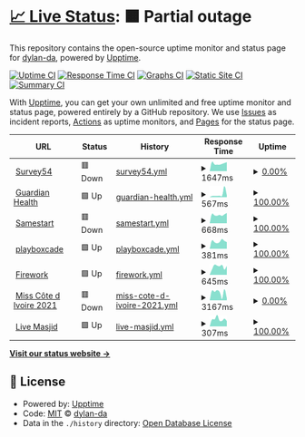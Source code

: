 # [📈 Live Status](https://dylan-da.github.io/ayoba-microapp-uptime-monitor): <!--live status--> **🟧 Partial outage**

This repository contains the open-source uptime monitor and status page for [dylan-da](https://dylan-da.github.io/ayoba-microapp-uptime-monitor), powered by [Upptime](https://github.com/upptime/upptime).

[![Uptime CI](https://github.com/dylan-da/ayoba-microapp-uptime-monitor/workflows/Uptime%20CI/badge.svg)](https://github.com/dylan-da/ayoba-microapp-uptime-monitor/actions?query=workflow%3A%22Uptime+CI%22)
[![Response Time CI](https://github.com/dylan-da/ayoba-microapp-uptime-monitor/workflows/Response%20Time%20CI/badge.svg)](https://github.com/dylan-da/ayoba-microapp-uptime-monitor/actions?query=workflow%3A%22Response+Time+CI%22)
[![Graphs CI](https://github.com/dylan-da/ayoba-microapp-uptime-monitor/workflows/Graphs%20CI/badge.svg)](https://github.com/dylan-da/ayoba-microapp-uptime-monitor/actions?query=workflow%3A%22Graphs+CI%22)
[![Static Site CI](https://github.com/dylan-da/ayoba-microapp-uptime-monitor/workflows/Static%20Site%20CI/badge.svg)](https://github.com/dylan-da/ayoba-microapp-uptime-monitor/actions?query=workflow%3A%22Static+Site+CI%22)
[![Summary CI](https://github.com/dylan-da/ayoba-microapp-uptime-monitor/workflows/Summary%20CI/badge.svg)](https://github.com/dylan-da/ayoba-microapp-uptime-monitor/actions?query=workflow%3A%22Summary+CI%22)

With [Upptime](https://upptime.js.org), you can get your own unlimited and free uptime monitor and status page, powered entirely by a GitHub repository. We use [Issues](https://github.com/dylan-da/ayoba-microapp-uptime-monitor/issues) as incident reports, [Actions](https://github.com/dylan-da/ayoba-microapp-uptime-monitor/actions) as uptime monitors, and [Pages](https://dylan-da.github.io/ayoba-microapp-uptime-monitor) for the status page.

<!--start: status pages-->
<!-- This summary is generated by Upptime (https://github.com/upptime/upptime) -->
<!-- Do not edit this manually, your changes will be overwritten -->
<!-- prettier-ignore -->
| URL | Status | History | Response Time | Uptime |
| --- | ------ | ------- | ------------- | ------ |
| <img alt="" src="https://icons.duckduckgo.com/ip3/survey54.com.ico" height="13"> [Survey54](https://survey54.com/open-surveys) | 🟥 Down | [survey54.yml](https://github.com/dylan-da/ayoba-microapp-uptime-monitor/commits/HEAD/history/survey54.yml) | <details><summary><img alt="Response time graph" src="./graphs/survey54/response-time-week.png" height="20"> 1647ms</summary><br><a href="https://dylan-da.github.io/ayoba-microapp-uptime-monitor/history/survey54"><img alt="Response time 2325" src="https://img.shields.io/endpoint?url=https%3A%2F%2Fraw.githubusercontent.com%2Fdylan-da%2Fayoba-microapp-uptime-monitor%2FHEAD%2Fapi%2Fsurvey54%2Fresponse-time.json"></a><br><a href="https://dylan-da.github.io/ayoba-microapp-uptime-monitor/history/survey54"><img alt="24-hour response time 1946" src="https://img.shields.io/endpoint?url=https%3A%2F%2Fraw.githubusercontent.com%2Fdylan-da%2Fayoba-microapp-uptime-monitor%2FHEAD%2Fapi%2Fsurvey54%2Fresponse-time-day.json"></a><br><a href="https://dylan-da.github.io/ayoba-microapp-uptime-monitor/history/survey54"><img alt="7-day response time 1647" src="https://img.shields.io/endpoint?url=https%3A%2F%2Fraw.githubusercontent.com%2Fdylan-da%2Fayoba-microapp-uptime-monitor%2FHEAD%2Fapi%2Fsurvey54%2Fresponse-time-week.json"></a><br><a href="https://dylan-da.github.io/ayoba-microapp-uptime-monitor/history/survey54"><img alt="30-day response time 1805" src="https://img.shields.io/endpoint?url=https%3A%2F%2Fraw.githubusercontent.com%2Fdylan-da%2Fayoba-microapp-uptime-monitor%2FHEAD%2Fapi%2Fsurvey54%2Fresponse-time-month.json"></a><br><a href="https://dylan-da.github.io/ayoba-microapp-uptime-monitor/history/survey54"><img alt="1-year response time 2379" src="https://img.shields.io/endpoint?url=https%3A%2F%2Fraw.githubusercontent.com%2Fdylan-da%2Fayoba-microapp-uptime-monitor%2FHEAD%2Fapi%2Fsurvey54%2Fresponse-time-year.json"></a></details> | <details><summary><a href="https://dylan-da.github.io/ayoba-microapp-uptime-monitor/history/survey54">0.00%</a></summary><a href="https://dylan-da.github.io/ayoba-microapp-uptime-monitor/history/survey54"><img alt="All-time uptime 35.83%" src="https://img.shields.io/endpoint?url=https%3A%2F%2Fraw.githubusercontent.com%2Fdylan-da%2Fayoba-microapp-uptime-monitor%2FHEAD%2Fapi%2Fsurvey54%2Fuptime.json"></a><br><a href="https://dylan-da.github.io/ayoba-microapp-uptime-monitor/history/survey54"><img alt="24-hour uptime 0.00%" src="https://img.shields.io/endpoint?url=https%3A%2F%2Fraw.githubusercontent.com%2Fdylan-da%2Fayoba-microapp-uptime-monitor%2FHEAD%2Fapi%2Fsurvey54%2Fuptime-day.json"></a><br><a href="https://dylan-da.github.io/ayoba-microapp-uptime-monitor/history/survey54"><img alt="7-day uptime 0.00%" src="https://img.shields.io/endpoint?url=https%3A%2F%2Fraw.githubusercontent.com%2Fdylan-da%2Fayoba-microapp-uptime-monitor%2FHEAD%2Fapi%2Fsurvey54%2Fuptime-week.json"></a><br><a href="https://dylan-da.github.io/ayoba-microapp-uptime-monitor/history/survey54"><img alt="30-day uptime 10.75%" src="https://img.shields.io/endpoint?url=https%3A%2F%2Fraw.githubusercontent.com%2Fdylan-da%2Fayoba-microapp-uptime-monitor%2FHEAD%2Fapi%2Fsurvey54%2Fuptime-month.json"></a><br><a href="https://dylan-da.github.io/ayoba-microapp-uptime-monitor/history/survey54"><img alt="1-year uptime 1.07%" src="https://img.shields.io/endpoint?url=https%3A%2F%2Fraw.githubusercontent.com%2Fdylan-da%2Fayoba-microapp-uptime-monitor%2FHEAD%2Fapi%2Fsurvey54%2Fuptime-year.json"></a></details>
| <img alt="" src="https://icons.duckduckgo.com/ip3/guardianhealth.io.ico" height="13"> [Guardian Health](https://guardianhealth.io/) | 🟩 Up | [guardian-health.yml](https://github.com/dylan-da/ayoba-microapp-uptime-monitor/commits/HEAD/history/guardian-health.yml) | <details><summary><img alt="Response time graph" src="./graphs/guardian-health/response-time-week.png" height="20"> 567ms</summary><br><a href="https://dylan-da.github.io/ayoba-microapp-uptime-monitor/history/guardian-health"><img alt="Response time 547" src="https://img.shields.io/endpoint?url=https%3A%2F%2Fraw.githubusercontent.com%2Fdylan-da%2Fayoba-microapp-uptime-monitor%2FHEAD%2Fapi%2Fguardian-health%2Fresponse-time.json"></a><br><a href="https://dylan-da.github.io/ayoba-microapp-uptime-monitor/history/guardian-health"><img alt="24-hour response time 313" src="https://img.shields.io/endpoint?url=https%3A%2F%2Fraw.githubusercontent.com%2Fdylan-da%2Fayoba-microapp-uptime-monitor%2FHEAD%2Fapi%2Fguardian-health%2Fresponse-time-day.json"></a><br><a href="https://dylan-da.github.io/ayoba-microapp-uptime-monitor/history/guardian-health"><img alt="7-day response time 567" src="https://img.shields.io/endpoint?url=https%3A%2F%2Fraw.githubusercontent.com%2Fdylan-da%2Fayoba-microapp-uptime-monitor%2FHEAD%2Fapi%2Fguardian-health%2Fresponse-time-week.json"></a><br><a href="https://dylan-da.github.io/ayoba-microapp-uptime-monitor/history/guardian-health"><img alt="30-day response time 636" src="https://img.shields.io/endpoint?url=https%3A%2F%2Fraw.githubusercontent.com%2Fdylan-da%2Fayoba-microapp-uptime-monitor%2FHEAD%2Fapi%2Fguardian-health%2Fresponse-time-month.json"></a><br><a href="https://dylan-da.github.io/ayoba-microapp-uptime-monitor/history/guardian-health"><img alt="1-year response time 547" src="https://img.shields.io/endpoint?url=https%3A%2F%2Fraw.githubusercontent.com%2Fdylan-da%2Fayoba-microapp-uptime-monitor%2FHEAD%2Fapi%2Fguardian-health%2Fresponse-time-year.json"></a></details> | <details><summary><a href="https://dylan-da.github.io/ayoba-microapp-uptime-monitor/history/guardian-health">100.00%</a></summary><a href="https://dylan-da.github.io/ayoba-microapp-uptime-monitor/history/guardian-health"><img alt="All-time uptime 99.44%" src="https://img.shields.io/endpoint?url=https%3A%2F%2Fraw.githubusercontent.com%2Fdylan-da%2Fayoba-microapp-uptime-monitor%2FHEAD%2Fapi%2Fguardian-health%2Fuptime.json"></a><br><a href="https://dylan-da.github.io/ayoba-microapp-uptime-monitor/history/guardian-health"><img alt="24-hour uptime 100.00%" src="https://img.shields.io/endpoint?url=https%3A%2F%2Fraw.githubusercontent.com%2Fdylan-da%2Fayoba-microapp-uptime-monitor%2FHEAD%2Fapi%2Fguardian-health%2Fuptime-day.json"></a><br><a href="https://dylan-da.github.io/ayoba-microapp-uptime-monitor/history/guardian-health"><img alt="7-day uptime 100.00%" src="https://img.shields.io/endpoint?url=https%3A%2F%2Fraw.githubusercontent.com%2Fdylan-da%2Fayoba-microapp-uptime-monitor%2FHEAD%2Fapi%2Fguardian-health%2Fuptime-week.json"></a><br><a href="https://dylan-da.github.io/ayoba-microapp-uptime-monitor/history/guardian-health"><img alt="30-day uptime 100.00%" src="https://img.shields.io/endpoint?url=https%3A%2F%2Fraw.githubusercontent.com%2Fdylan-da%2Fayoba-microapp-uptime-monitor%2FHEAD%2Fapi%2Fguardian-health%2Fuptime-month.json"></a><br><a href="https://dylan-da.github.io/ayoba-microapp-uptime-monitor/history/guardian-health"><img alt="1-year uptime 99.98%" src="https://img.shields.io/endpoint?url=https%3A%2F%2Fraw.githubusercontent.com%2Fdylan-da%2Fayoba-microapp-uptime-monitor%2FHEAD%2Fapi%2Fguardian-health%2Fuptime-year.json"></a></details>
| <img alt="" src="https://icons.duckduckgo.com/ip3/www.samestart.com.ico" height="13"> [Samestart](https://www.samestart.com/) | 🟥 Down | [samestart.yml](https://github.com/dylan-da/ayoba-microapp-uptime-monitor/commits/HEAD/history/samestart.yml) | <details><summary><img alt="Response time graph" src="./graphs/samestart/response-time-week.png" height="20"> 668ms</summary><br><a href="https://dylan-da.github.io/ayoba-microapp-uptime-monitor/history/samestart"><img alt="Response time 861" src="https://img.shields.io/endpoint?url=https%3A%2F%2Fraw.githubusercontent.com%2Fdylan-da%2Fayoba-microapp-uptime-monitor%2FHEAD%2Fapi%2Fsamestart%2Fresponse-time.json"></a><br><a href="https://dylan-da.github.io/ayoba-microapp-uptime-monitor/history/samestart"><img alt="24-hour response time 801" src="https://img.shields.io/endpoint?url=https%3A%2F%2Fraw.githubusercontent.com%2Fdylan-da%2Fayoba-microapp-uptime-monitor%2FHEAD%2Fapi%2Fsamestart%2Fresponse-time-day.json"></a><br><a href="https://dylan-da.github.io/ayoba-microapp-uptime-monitor/history/samestart"><img alt="7-day response time 668" src="https://img.shields.io/endpoint?url=https%3A%2F%2Fraw.githubusercontent.com%2Fdylan-da%2Fayoba-microapp-uptime-monitor%2FHEAD%2Fapi%2Fsamestart%2Fresponse-time-week.json"></a><br><a href="https://dylan-da.github.io/ayoba-microapp-uptime-monitor/history/samestart"><img alt="30-day response time 744" src="https://img.shields.io/endpoint?url=https%3A%2F%2Fraw.githubusercontent.com%2Fdylan-da%2Fayoba-microapp-uptime-monitor%2FHEAD%2Fapi%2Fsamestart%2Fresponse-time-month.json"></a><br><a href="https://dylan-da.github.io/ayoba-microapp-uptime-monitor/history/samestart"><img alt="1-year response time 861" src="https://img.shields.io/endpoint?url=https%3A%2F%2Fraw.githubusercontent.com%2Fdylan-da%2Fayoba-microapp-uptime-monitor%2FHEAD%2Fapi%2Fsamestart%2Fresponse-time-year.json"></a></details> | <details><summary><a href="https://dylan-da.github.io/ayoba-microapp-uptime-monitor/history/samestart">100.00%</a></summary><a href="https://dylan-da.github.io/ayoba-microapp-uptime-monitor/history/samestart"><img alt="All-time uptime 28.20%" src="https://img.shields.io/endpoint?url=https%3A%2F%2Fraw.githubusercontent.com%2Fdylan-da%2Fayoba-microapp-uptime-monitor%2FHEAD%2Fapi%2Fsamestart%2Fuptime.json"></a><br><a href="https://dylan-da.github.io/ayoba-microapp-uptime-monitor/history/samestart"><img alt="24-hour uptime 99.99%" src="https://img.shields.io/endpoint?url=https%3A%2F%2Fraw.githubusercontent.com%2Fdylan-da%2Fayoba-microapp-uptime-monitor%2FHEAD%2Fapi%2Fsamestart%2Fuptime-day.json"></a><br><a href="https://dylan-da.github.io/ayoba-microapp-uptime-monitor/history/samestart"><img alt="7-day uptime 100.00%" src="https://img.shields.io/endpoint?url=https%3A%2F%2Fraw.githubusercontent.com%2Fdylan-da%2Fayoba-microapp-uptime-monitor%2FHEAD%2Fapi%2Fsamestart%2Fuptime-week.json"></a><br><a href="https://dylan-da.github.io/ayoba-microapp-uptime-monitor/history/samestart"><img alt="30-day uptime 99.88%" src="https://img.shields.io/endpoint?url=https%3A%2F%2Fraw.githubusercontent.com%2Fdylan-da%2Fayoba-microapp-uptime-monitor%2FHEAD%2Fapi%2Fsamestart%2Fuptime-month.json"></a><br><a href="https://dylan-da.github.io/ayoba-microapp-uptime-monitor/history/samestart"><img alt="1-year uptime 31.94%" src="https://img.shields.io/endpoint?url=https%3A%2F%2Fraw.githubusercontent.com%2Fdylan-da%2Fayoba-microapp-uptime-monitor%2FHEAD%2Fapi%2Fsamestart%2Fuptime-year.json"></a></details>
| <img alt="" src="https://icons.duckduckgo.com/ip3/playboxcade.com.ico" height="13"> [playboxcade](https://playboxcade.com/) | 🟩 Up | [playboxcade.yml](https://github.com/dylan-da/ayoba-microapp-uptime-monitor/commits/HEAD/history/playboxcade.yml) | <details><summary><img alt="Response time graph" src="./graphs/playboxcade/response-time-week.png" height="20"> 381ms</summary><br><a href="https://dylan-da.github.io/ayoba-microapp-uptime-monitor/history/playboxcade"><img alt="Response time 710" src="https://img.shields.io/endpoint?url=https%3A%2F%2Fraw.githubusercontent.com%2Fdylan-da%2Fayoba-microapp-uptime-monitor%2FHEAD%2Fapi%2Fplayboxcade%2Fresponse-time.json"></a><br><a href="https://dylan-da.github.io/ayoba-microapp-uptime-monitor/history/playboxcade"><img alt="24-hour response time 344" src="https://img.shields.io/endpoint?url=https%3A%2F%2Fraw.githubusercontent.com%2Fdylan-da%2Fayoba-microapp-uptime-monitor%2FHEAD%2Fapi%2Fplayboxcade%2Fresponse-time-day.json"></a><br><a href="https://dylan-da.github.io/ayoba-microapp-uptime-monitor/history/playboxcade"><img alt="7-day response time 381" src="https://img.shields.io/endpoint?url=https%3A%2F%2Fraw.githubusercontent.com%2Fdylan-da%2Fayoba-microapp-uptime-monitor%2FHEAD%2Fapi%2Fplayboxcade%2Fresponse-time-week.json"></a><br><a href="https://dylan-da.github.io/ayoba-microapp-uptime-monitor/history/playboxcade"><img alt="30-day response time 373" src="https://img.shields.io/endpoint?url=https%3A%2F%2Fraw.githubusercontent.com%2Fdylan-da%2Fayoba-microapp-uptime-monitor%2FHEAD%2Fapi%2Fplayboxcade%2Fresponse-time-month.json"></a><br><a href="https://dylan-da.github.io/ayoba-microapp-uptime-monitor/history/playboxcade"><img alt="1-year response time 623" src="https://img.shields.io/endpoint?url=https%3A%2F%2Fraw.githubusercontent.com%2Fdylan-da%2Fayoba-microapp-uptime-monitor%2FHEAD%2Fapi%2Fplayboxcade%2Fresponse-time-year.json"></a></details> | <details><summary><a href="https://dylan-da.github.io/ayoba-microapp-uptime-monitor/history/playboxcade">100.00%</a></summary><a href="https://dylan-da.github.io/ayoba-microapp-uptime-monitor/history/playboxcade"><img alt="All-time uptime 99.90%" src="https://img.shields.io/endpoint?url=https%3A%2F%2Fraw.githubusercontent.com%2Fdylan-da%2Fayoba-microapp-uptime-monitor%2FHEAD%2Fapi%2Fplayboxcade%2Fuptime.json"></a><br><a href="https://dylan-da.github.io/ayoba-microapp-uptime-monitor/history/playboxcade"><img alt="24-hour uptime 100.00%" src="https://img.shields.io/endpoint?url=https%3A%2F%2Fraw.githubusercontent.com%2Fdylan-da%2Fayoba-microapp-uptime-monitor%2FHEAD%2Fapi%2Fplayboxcade%2Fuptime-day.json"></a><br><a href="https://dylan-da.github.io/ayoba-microapp-uptime-monitor/history/playboxcade"><img alt="7-day uptime 100.00%" src="https://img.shields.io/endpoint?url=https%3A%2F%2Fraw.githubusercontent.com%2Fdylan-da%2Fayoba-microapp-uptime-monitor%2FHEAD%2Fapi%2Fplayboxcade%2Fuptime-week.json"></a><br><a href="https://dylan-da.github.io/ayoba-microapp-uptime-monitor/history/playboxcade"><img alt="30-day uptime 100.00%" src="https://img.shields.io/endpoint?url=https%3A%2F%2Fraw.githubusercontent.com%2Fdylan-da%2Fayoba-microapp-uptime-monitor%2FHEAD%2Fapi%2Fplayboxcade%2Fuptime-month.json"></a><br><a href="https://dylan-da.github.io/ayoba-microapp-uptime-monitor/history/playboxcade"><img alt="1-year uptime 99.99%" src="https://img.shields.io/endpoint?url=https%3A%2F%2Fraw.githubusercontent.com%2Fdylan-da%2Fayoba-microapp-uptime-monitor%2FHEAD%2Fapi%2Fplayboxcade%2Fuptime-year.json"></a></details>
| <img alt="" src="https://icons.duckduckgo.com/ip3/fw.tv.ico" height="13"> [Firework](https://fw.tv/ayoba_africa) | 🟩 Up | [firework.yml](https://github.com/dylan-da/ayoba-microapp-uptime-monitor/commits/HEAD/history/firework.yml) | <details><summary><img alt="Response time graph" src="./graphs/firework/response-time-week.png" height="20"> 645ms</summary><br><a href="https://dylan-da.github.io/ayoba-microapp-uptime-monitor/history/firework"><img alt="Response time 622" src="https://img.shields.io/endpoint?url=https%3A%2F%2Fraw.githubusercontent.com%2Fdylan-da%2Fayoba-microapp-uptime-monitor%2FHEAD%2Fapi%2Ffirework%2Fresponse-time.json"></a><br><a href="https://dylan-da.github.io/ayoba-microapp-uptime-monitor/history/firework"><img alt="24-hour response time 689" src="https://img.shields.io/endpoint?url=https%3A%2F%2Fraw.githubusercontent.com%2Fdylan-da%2Fayoba-microapp-uptime-monitor%2FHEAD%2Fapi%2Ffirework%2Fresponse-time-day.json"></a><br><a href="https://dylan-da.github.io/ayoba-microapp-uptime-monitor/history/firework"><img alt="7-day response time 645" src="https://img.shields.io/endpoint?url=https%3A%2F%2Fraw.githubusercontent.com%2Fdylan-da%2Fayoba-microapp-uptime-monitor%2FHEAD%2Fapi%2Ffirework%2Fresponse-time-week.json"></a><br><a href="https://dylan-da.github.io/ayoba-microapp-uptime-monitor/history/firework"><img alt="30-day response time 587" src="https://img.shields.io/endpoint?url=https%3A%2F%2Fraw.githubusercontent.com%2Fdylan-da%2Fayoba-microapp-uptime-monitor%2FHEAD%2Fapi%2Ffirework%2Fresponse-time-month.json"></a><br><a href="https://dylan-da.github.io/ayoba-microapp-uptime-monitor/history/firework"><img alt="1-year response time 654" src="https://img.shields.io/endpoint?url=https%3A%2F%2Fraw.githubusercontent.com%2Fdylan-da%2Fayoba-microapp-uptime-monitor%2FHEAD%2Fapi%2Ffirework%2Fresponse-time-year.json"></a></details> | <details><summary><a href="https://dylan-da.github.io/ayoba-microapp-uptime-monitor/history/firework">100.00%</a></summary><a href="https://dylan-da.github.io/ayoba-microapp-uptime-monitor/history/firework"><img alt="All-time uptime 99.97%" src="https://img.shields.io/endpoint?url=https%3A%2F%2Fraw.githubusercontent.com%2Fdylan-da%2Fayoba-microapp-uptime-monitor%2FHEAD%2Fapi%2Ffirework%2Fuptime.json"></a><br><a href="https://dylan-da.github.io/ayoba-microapp-uptime-monitor/history/firework"><img alt="24-hour uptime 100.00%" src="https://img.shields.io/endpoint?url=https%3A%2F%2Fraw.githubusercontent.com%2Fdylan-da%2Fayoba-microapp-uptime-monitor%2FHEAD%2Fapi%2Ffirework%2Fuptime-day.json"></a><br><a href="https://dylan-da.github.io/ayoba-microapp-uptime-monitor/history/firework"><img alt="7-day uptime 100.00%" src="https://img.shields.io/endpoint?url=https%3A%2F%2Fraw.githubusercontent.com%2Fdylan-da%2Fayoba-microapp-uptime-monitor%2FHEAD%2Fapi%2Ffirework%2Fuptime-week.json"></a><br><a href="https://dylan-da.github.io/ayoba-microapp-uptime-monitor/history/firework"><img alt="30-day uptime 100.00%" src="https://img.shields.io/endpoint?url=https%3A%2F%2Fraw.githubusercontent.com%2Fdylan-da%2Fayoba-microapp-uptime-monitor%2FHEAD%2Fapi%2Ffirework%2Fuptime-month.json"></a><br><a href="https://dylan-da.github.io/ayoba-microapp-uptime-monitor/history/firework"><img alt="1-year uptime 99.97%" src="https://img.shields.io/endpoint?url=https%3A%2F%2Fraw.githubusercontent.com%2Fdylan-da%2Fayoba-microapp-uptime-monitor%2FHEAD%2Fapi%2Ffirework%2Fuptime-year.json"></a></details>
| <img alt="" src="https://icons.duckduckgo.com/ip3/www.mtn.ci.ico" height="13"> [Miss Côte d Ivoire 2021](https://www.mtn.ci/miss-ci/) | 🟥 Down | [miss-cote-d-ivoire-2021.yml](https://github.com/dylan-da/ayoba-microapp-uptime-monitor/commits/HEAD/history/miss-cote-d-ivoire-2021.yml) | <details><summary><img alt="Response time graph" src="./graphs/miss-cote-d-ivoire-2021/response-time-week.png" height="20"> 3167ms</summary><br><a href="https://dylan-da.github.io/ayoba-microapp-uptime-monitor/history/miss-cote-d-ivoire-2021"><img alt="Response time 1491" src="https://img.shields.io/endpoint?url=https%3A%2F%2Fraw.githubusercontent.com%2Fdylan-da%2Fayoba-microapp-uptime-monitor%2FHEAD%2Fapi%2Fmiss-cote-d-ivoire-2021%2Fresponse-time.json"></a><br><a href="https://dylan-da.github.io/ayoba-microapp-uptime-monitor/history/miss-cote-d-ivoire-2021"><img alt="24-hour response time 759" src="https://img.shields.io/endpoint?url=https%3A%2F%2Fraw.githubusercontent.com%2Fdylan-da%2Fayoba-microapp-uptime-monitor%2FHEAD%2Fapi%2Fmiss-cote-d-ivoire-2021%2Fresponse-time-day.json"></a><br><a href="https://dylan-da.github.io/ayoba-microapp-uptime-monitor/history/miss-cote-d-ivoire-2021"><img alt="7-day response time 3167" src="https://img.shields.io/endpoint?url=https%3A%2F%2Fraw.githubusercontent.com%2Fdylan-da%2Fayoba-microapp-uptime-monitor%2FHEAD%2Fapi%2Fmiss-cote-d-ivoire-2021%2Fresponse-time-week.json"></a><br><a href="https://dylan-da.github.io/ayoba-microapp-uptime-monitor/history/miss-cote-d-ivoire-2021"><img alt="30-day response time 1591" src="https://img.shields.io/endpoint?url=https%3A%2F%2Fraw.githubusercontent.com%2Fdylan-da%2Fayoba-microapp-uptime-monitor%2FHEAD%2Fapi%2Fmiss-cote-d-ivoire-2021%2Fresponse-time-month.json"></a><br><a href="https://dylan-da.github.io/ayoba-microapp-uptime-monitor/history/miss-cote-d-ivoire-2021"><img alt="1-year response time 941" src="https://img.shields.io/endpoint?url=https%3A%2F%2Fraw.githubusercontent.com%2Fdylan-da%2Fayoba-microapp-uptime-monitor%2FHEAD%2Fapi%2Fmiss-cote-d-ivoire-2021%2Fresponse-time-year.json"></a></details> | <details><summary><a href="https://dylan-da.github.io/ayoba-microapp-uptime-monitor/history/miss-cote-d-ivoire-2021">0.00%</a></summary><a href="https://dylan-da.github.io/ayoba-microapp-uptime-monitor/history/miss-cote-d-ivoire-2021"><img alt="All-time uptime 46.01%" src="https://img.shields.io/endpoint?url=https%3A%2F%2Fraw.githubusercontent.com%2Fdylan-da%2Fayoba-microapp-uptime-monitor%2FHEAD%2Fapi%2Fmiss-cote-d-ivoire-2021%2Fuptime.json"></a><br><a href="https://dylan-da.github.io/ayoba-microapp-uptime-monitor/history/miss-cote-d-ivoire-2021"><img alt="24-hour uptime 0.00%" src="https://img.shields.io/endpoint?url=https%3A%2F%2Fraw.githubusercontent.com%2Fdylan-da%2Fayoba-microapp-uptime-monitor%2FHEAD%2Fapi%2Fmiss-cote-d-ivoire-2021%2Fuptime-day.json"></a><br><a href="https://dylan-da.github.io/ayoba-microapp-uptime-monitor/history/miss-cote-d-ivoire-2021"><img alt="7-day uptime 0.00%" src="https://img.shields.io/endpoint?url=https%3A%2F%2Fraw.githubusercontent.com%2Fdylan-da%2Fayoba-microapp-uptime-monitor%2FHEAD%2Fapi%2Fmiss-cote-d-ivoire-2021%2Fuptime-week.json"></a><br><a href="https://dylan-da.github.io/ayoba-microapp-uptime-monitor/history/miss-cote-d-ivoire-2021"><img alt="30-day uptime 0.00%" src="https://img.shields.io/endpoint?url=https%3A%2F%2Fraw.githubusercontent.com%2Fdylan-da%2Fayoba-microapp-uptime-monitor%2FHEAD%2Fapi%2Fmiss-cote-d-ivoire-2021%2Fuptime-month.json"></a><br><a href="https://dylan-da.github.io/ayoba-microapp-uptime-monitor/history/miss-cote-d-ivoire-2021"><img alt="1-year uptime 23.61%" src="https://img.shields.io/endpoint?url=https%3A%2F%2Fraw.githubusercontent.com%2Fdylan-da%2Fayoba-microapp-uptime-monitor%2FHEAD%2Fapi%2Fmiss-cote-d-ivoire-2021%2Fuptime-year.json"></a></details>
| <img alt="" src="https://icons.duckduckgo.com/ip3/www.livemasjid.com.ico" height="13"> [Live Masjid](https://www.livemasjid.com/) | 🟩 Up | [live-masjid.yml](https://github.com/dylan-da/ayoba-microapp-uptime-monitor/commits/HEAD/history/live-masjid.yml) | <details><summary><img alt="Response time graph" src="./graphs/live-masjid/response-time-week.png" height="20"> 307ms</summary><br><a href="https://dylan-da.github.io/ayoba-microapp-uptime-monitor/history/live-masjid"><img alt="Response time 344" src="https://img.shields.io/endpoint?url=https%3A%2F%2Fraw.githubusercontent.com%2Fdylan-da%2Fayoba-microapp-uptime-monitor%2FHEAD%2Fapi%2Flive-masjid%2Fresponse-time.json"></a><br><a href="https://dylan-da.github.io/ayoba-microapp-uptime-monitor/history/live-masjid"><img alt="24-hour response time 230" src="https://img.shields.io/endpoint?url=https%3A%2F%2Fraw.githubusercontent.com%2Fdylan-da%2Fayoba-microapp-uptime-monitor%2FHEAD%2Fapi%2Flive-masjid%2Fresponse-time-day.json"></a><br><a href="https://dylan-da.github.io/ayoba-microapp-uptime-monitor/history/live-masjid"><img alt="7-day response time 307" src="https://img.shields.io/endpoint?url=https%3A%2F%2Fraw.githubusercontent.com%2Fdylan-da%2Fayoba-microapp-uptime-monitor%2FHEAD%2Fapi%2Flive-masjid%2Fresponse-time-week.json"></a><br><a href="https://dylan-da.github.io/ayoba-microapp-uptime-monitor/history/live-masjid"><img alt="30-day response time 372" src="https://img.shields.io/endpoint?url=https%3A%2F%2Fraw.githubusercontent.com%2Fdylan-da%2Fayoba-microapp-uptime-monitor%2FHEAD%2Fapi%2Flive-masjid%2Fresponse-time-month.json"></a><br><a href="https://dylan-da.github.io/ayoba-microapp-uptime-monitor/history/live-masjid"><img alt="1-year response time 360" src="https://img.shields.io/endpoint?url=https%3A%2F%2Fraw.githubusercontent.com%2Fdylan-da%2Fayoba-microapp-uptime-monitor%2FHEAD%2Fapi%2Flive-masjid%2Fresponse-time-year.json"></a></details> | <details><summary><a href="https://dylan-da.github.io/ayoba-microapp-uptime-monitor/history/live-masjid">100.00%</a></summary><a href="https://dylan-da.github.io/ayoba-microapp-uptime-monitor/history/live-masjid"><img alt="All-time uptime 99.86%" src="https://img.shields.io/endpoint?url=https%3A%2F%2Fraw.githubusercontent.com%2Fdylan-da%2Fayoba-microapp-uptime-monitor%2FHEAD%2Fapi%2Flive-masjid%2Fuptime.json"></a><br><a href="https://dylan-da.github.io/ayoba-microapp-uptime-monitor/history/live-masjid"><img alt="24-hour uptime 100.00%" src="https://img.shields.io/endpoint?url=https%3A%2F%2Fraw.githubusercontent.com%2Fdylan-da%2Fayoba-microapp-uptime-monitor%2FHEAD%2Fapi%2Flive-masjid%2Fuptime-day.json"></a><br><a href="https://dylan-da.github.io/ayoba-microapp-uptime-monitor/history/live-masjid"><img alt="7-day uptime 100.00%" src="https://img.shields.io/endpoint?url=https%3A%2F%2Fraw.githubusercontent.com%2Fdylan-da%2Fayoba-microapp-uptime-monitor%2FHEAD%2Fapi%2Flive-masjid%2Fuptime-week.json"></a><br><a href="https://dylan-da.github.io/ayoba-microapp-uptime-monitor/history/live-masjid"><img alt="30-day uptime 100.00%" src="https://img.shields.io/endpoint?url=https%3A%2F%2Fraw.githubusercontent.com%2Fdylan-da%2Fayoba-microapp-uptime-monitor%2FHEAD%2Fapi%2Flive-masjid%2Fuptime-month.json"></a><br><a href="https://dylan-da.github.io/ayoba-microapp-uptime-monitor/history/live-masjid"><img alt="1-year uptime 99.85%" src="https://img.shields.io/endpoint?url=https%3A%2F%2Fraw.githubusercontent.com%2Fdylan-da%2Fayoba-microapp-uptime-monitor%2FHEAD%2Fapi%2Flive-masjid%2Fuptime-year.json"></a></details>

<!--end: status pages-->

[**Visit our status website →**](https://dylan-da.github.io/ayoba-microapp-uptime-monitor)

## 📄 License

- Powered by: [Upptime](https://github.com/upptime/upptime)
- Code: [MIT](./LICENSE) © [dylan-da](https://dylan-da.github.io/ayoba-microapp-uptime-monitor)
- Data in the `./history` directory: [Open Database License](https://opendatacommons.org/licenses/odbl/1-0/)
